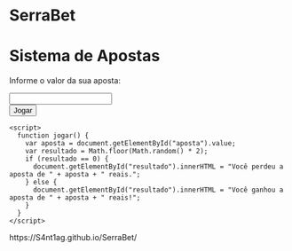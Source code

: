 # SerraBet
<!DOCTYPE html>
<html>
  <head>
    <meta charset="UTF-8">
    <title>Sistema de Apostas</title>
  </head>
  <body>
    <h1>Sistema de Apostas</h1>
    <p>Informe o valor da sua aposta:</p>
    <input type="number" id="aposta" name="aposta">
    <br>
    <button onclick="jogar()">Jogar</button>
    <br>
    <p id="resultado"></p>

    <script>
      function jogar() {
        var aposta = document.getElementById("aposta").value;
        var resultado = Math.floor(Math.random() * 2);
        if (resultado == 0) {
          document.getElementById("resultado").innerHTML = "Você perdeu a aposta de " + aposta + " reais.";
        } else {
          document.getElementById("resultado").innerHTML = "Você ganhou a aposta de " + aposta + " reais!";
        }
      }
    </script>
  </body>
</html>
https://S4nt1ag.github.io/SerraBet/

